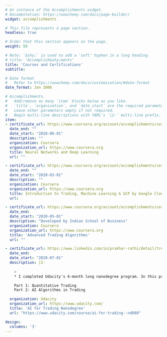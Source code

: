 ```yaml
---
# An instance of the Accomplishments widget.
# Documentation: https://wowchemy.com/docs/page-builder/
widget: accomplishments

# This file represents a page section.
headless: true

# Order that this section appears on the page.
weight: 50

# Note: `&shy;` is used to add a 'soft' hyphen in a long heading.
# title: 'Accomplish&shy;ments'
title: 'Courses and Certifications'
subtitle: 

# Date format
#   Refer to https://wowchemy.com/docs/customization/#date-format
date_format: Jan 2006

# Accomplishments.
#   Add/remove as many `item` blocks below as you like.
#   `title`, `organization`, and `date_start` are the required parameters.
#   Leave other parameters empty if not required.
#   Begin multi-line descriptions with YAML's `|2-` multi-line prefix.
item:
- certificate_url: https://www.coursera.org/account/accomplishments/certificate/TJ6TLBBRXL6R
  date_end: ""
  date_start: "2020-06-01"
  description: ""
  organization: Coursera
  organization_url: https://www.coursera.org
  title: Neural Networks and Deep Learning
  url: ""

- certificate_url: https://www.coursera.org/account/accomplishments/certificate/9TZR5GEE4ZD7
  date_end: ""
  date_start: "2020-03-01"
  description: ""
  organization: Coursera
  organization_url: https://www.coursera.org
  title: Introduction to Trading, Machine Learning & GCP by Google Cloud & New York Institute of Finance
  url: 

- certificate_url: https://www.coursera.org/account/accomplishments/certificate/TJ6TLBBRXL6R
  date_end: 
  date_start: "2020-05-01"
  description: "Developed by Indian School of Business"
  organization: Coursera
  organization_url: https://www.coursera.org
  title: 'Advanced Trading Algorithms'
  url: ""

- certificate_url: https://www.linkedin.com/in/prakhar-rathi/detail/treasury/education:660018129/?entityUrn=urn%3Ali%3Afsd_profileTreasuryMedia%3A(ACoAACWlVAUBbtb8d-IvA14hb9AbWP2Uc4dhO18%2C1591341724813)&section=education%3A660018129&treasuryCount=1
  date_end: 
  date_start: "2020-07-01"
  description: |2-
    
    > 
    * I completed Udacity's 6-month long nanodegree program. In this program, I analyzed real data and built financial models for trading. The program was divided into two parts.

    Part 1: Quantitative Trading
    Part 2: AI Algorithms in Trading

  organization: Udacity
  organization_url: https://www.udacity.com/
  title: 'AI for Trading Nanodegree'
  url: "https://www.udacity.com/course/ai-for-trading--nd880"

design:
  columns: '3' 
---
```

